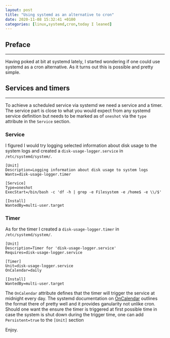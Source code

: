 ```yaml
---
layout: post
title: "Using systemd as an alternative to cron"
date: 2020-11-08 15:32:41 +0100
categories: [linux,systemd,cron,today I leaned]
---
```


## Preface
---
Having poked at bit at systemd lately, I started wondering if one could use systemd as a cron alternative. As it turns out this is possible and pretty simple.

## Services and timers
---
To achieve a scheduled service via systemd we need a service and a timer. The service part is close to what you would expect from any systemd service definition but needs to be marked as of `oneshot` via the `type` attribute in the `Service` section.
### Service
I figured I would try logging selected information about disk usage to the system logs and created a `disk-usage-logger.service` in `/etc/systemd/system/`.
```
[Unit]
Description=Logging information about disk usage to system logs
Wants=disk-usage-logger.timer

[Service]
Type=oneshot
ExecStart=/bin/bash -c 'df -h | grep -e Filesystem -e /home$ -e \\/$'

[Install]
WantedBy=multi-user.target
```
### Timer
As for the timer I created a `disk-usage-logger.timer` in `/etc/systemd/system/`.
```
[Unit]
Description=Timer for 'disk-usage-logger.service'
Requires=disk-usage-logger.service

[Timer]
Unit=disk-usage-logger.service
OnCalendar=daily

[Install]
WantedBy=multi-user.target
```
The `OnCalendar` attribute defines that the timer will trigger the service at midnight every day. The systemd documentation on [OnCalendar](https://www.freedesktop.org/software/systemd/man/systemd.time.html#) outlines the format there of pretty well and it provides ganularity not unlike cron.
Should one want the ensure the timer is triggered at first possible time in case the system is shut down during the trigger time, one can add `Persistent=true` to the `[Unit]` section

Enjoy.
